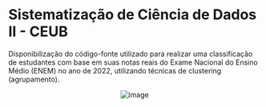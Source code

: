 # Sistematização de Ciência de Dados II - CEUB

Disponibilização do código-fonte utilizado para realizar uma classificação de estudantes com base em suas notas reais do Exame Nacional do Ensino Médio (ENEM) no ano de 2022, utilizando técnicas de clustering (agrupamento).

<p align="center">
  <img src="https://github.com/user-attachments/assets/fd9ed759-33f6-421a-8781-85099a6e925d" alt="image" />
</p>
